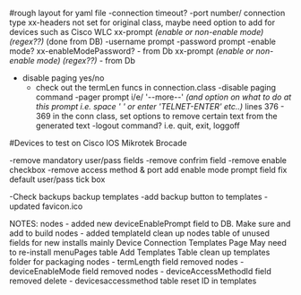 #rough layout for yaml file 
-connection timeout? 
-port number/ connection type 
xx-headers not set for original class, maybe need option to add for devices such as Cisco WLC 
xx-prompt _(enable or non-enable mode) (regex??)_ (done from DB)
-username prompt 
-password prompt 
-enable mode? 
xx-enableModePassword?  - from Db
xx-prompt _(enable or non-enable mode) (regex??)_ - from Db
- disable paging yes/no  
  - check out the termLen funcs in connection.class 
-disable paging command 
-pager prompt i/e/ '--more--' _(and option on what to do at this prompt i.e. space ' '  or enter 'TELNET-ENTER' etc..)_ 
lines 376 - 369 in the conn class, set options to remove certain text from the generated text 
-logout command? i.e. quit, exit, loggoff 

#Devices to test on 
Cisco IOS 
Mikrotek 
Brocade 

-remove mandatory user/pass fields
-remove confrim field
-remove enable checkbox
-remove access method & port
add enable mode prompt field
fix default user/pass tick box

-Check backups backup templates
-add backup button to templates
-updated favicon.ico

NOTES: 
nodes - added new deviceEnablePrompt field to DB. Make sure and add to build
nodes - added templateId
clean up nodes table of unused fields for new installs mainly
Device Connection Templates Page
    May need to re-install menuPages table
Add Templates Table
clean up templates folder for packaging
nodes - termLength field removed
nodes - deviceEnableMode field removed
nodes - deviceAccessMethodId field removed
delete - devicesaccessmethod table
reset ID in templates